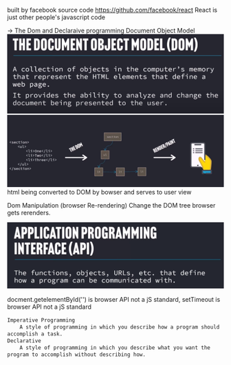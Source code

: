 built by facebook
source code https://github.com/facebook/react
React is just other people's javascript code

-> The Dom and Declaraive programming
Document Object Model
    ![Dom](images/Dom.png)
    ![Alt text](images/Dom2.png) 
    html being converted to DOM by bowser and serves to user view

Dom Manipulation (browser Re-rendering)
    Change the DOM tree browser gets rerenders.

![API](images/API.png)

docment.getelementById('') is browser API not a jS standard,
setTimeout  is browser API not a jS standard

    Imperative Programming
        A style of programming in which you describe how a program should accomplish a task.
    Declarative 
        A style of programming in which you describe what you want the program to accomplish without describing how.
    